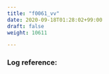 ```yaml
---
title: "f0061_vv"
date: 2020-09-18T01:28:02+99:00
draft: false
weight: 10611

---
```


### Log reference: <no value>

```
